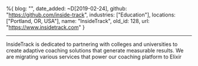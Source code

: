 %{
  blog: "",
  date_added: ~D[2019-02-24],
  github: "https://github.com/inside-track",
  industries: ["Education"],
  locations: ["Portland, OR, USA"],
  name: "InsideTrack",
  old_id: 128,
  url: "https://www.insidetrack.com"
}

---

InsideTrack is dedicated to partnering with colleges and universities to create adaptive coaching solutions that generate measurable results. We are migrating various services that power our coaching platform to Elixir
